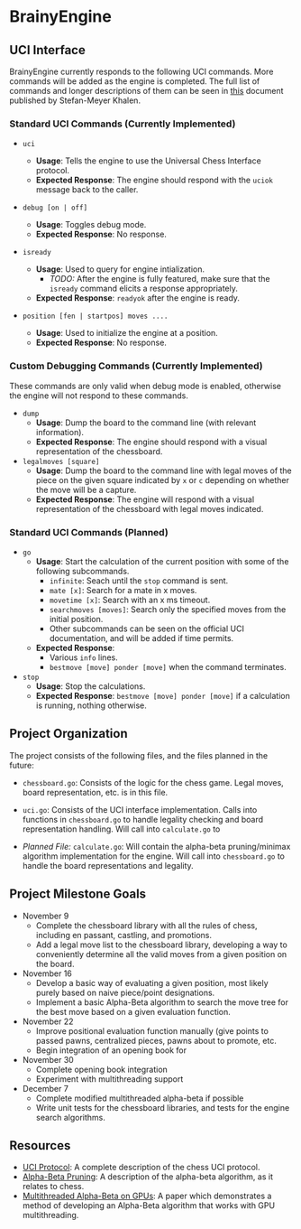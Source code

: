 # BrainyEngine

## UCI Interface
BrainyEngine currently responds to the following UCI commands. More commands will be added as the engine is completed. The full list of commands and longer descriptions of them can be seen in [this](http://wbec-ridderkerk.nl/html/UCIProtocol.html) document published by Stefan-Meyer Khalen.

### Standard UCI Commands (Currently Implemented)
- `uci`
	- **Usage**: Tells the engine to use the Universal Chess Interface protocol.
	- **Expected Response**: The engine should respond with the `uciok` message back to the caller.

- `debug [on | off]`
	- **Usage**: Toggles debug mode.
	- **Expected Response**: No response.

- `isready`
	- **Usage**: Used to query for engine intialization.
		- *TODO:* After the engine is fully featured, make sure that the `isready` command elicits a response appropriately.
	- **Expected Response**: `readyok` after the engine is ready.

- `position [fen | startpos] moves ....`
	- **Usage**: Used to initialize the engine at a position.
	- **Expected Response**: No response.

### Custom Debugging Commands (Currently Implemented)
These commands are only valid when debug mode is enabled, otherwise the engine will not respond to these commands.

- `dump`
	- **Usage**: Dump the board to the command line (with relevant information).
	- **Expected Response**: The engine should respond with a visual representation of the chessboard.
- `legalmoves [square]`
 	- **Usage**: Dump the board to the command line with legal moves of the piece on the given square indicated by `x` or `c` depending on whether the move will be a capture.
	- **Expected Response**: The engine will respond with a visual representation of the chessboard with legal moves indicated.


### Standard UCI Commands (Planned)
- `go`
	- **Usage**: Start the calculation of the current position with some of the following subcommands.
		- `infinite`: Seach until the `stop` command is sent.
		- `mate [x]`: Search for a mate in x moves.
		- `movetime [x]`: Search with an x ms timeout.
		- `searchmoves [moves]`: Search only the specified moves from the initial position.
		- Other subcommands can be seen on the official UCI documentation, and will be added if time permits.
	- **Expected Response**:
		- Various `info` lines.
		- `bestmove [move] ponder [move]` when the command terminates.
- `stop`
	- **Usage**: Stop the calculations.
	- **Expected Response**: `bestmove [move] ponder [move]` if a calculation is running, nothing otherwise.

## Project Organization
The project consists of the following files, and the files planned in the future:

- `chessboard.go`: Consists of the logic for the chess game. Legal moves, board representation, etc. is in this file.

- `uci.go`: Consists of the UCI interface implementation. Calls into functions in `chessboard.go` to handle legality checking and board representation handling. Will call into `calculate.go` to

- *Planned File:* `calculate.go`: Will contain the alpha-beta pruning/minimax algorithm implementation for the engine. Will call into `chessboard.go` to handle the board representations and legality.

## Project Milestone Goals
- November 9
	- Complete the chessboard library with all the rules of chess, including en passant, castling, and promotions.
	- Add a legal move list to the chessboard library, developing a way to conveniently determine all the valid moves from a given position on the board.
- November 16
	- Develop a basic way of evaluating a given position, most likely purely based on naive piece/point designations.
	- Implement a basic Alpha-Beta algorithm to search the move tree for the best move based on a given evaluation function.
- November 22
	- Improve positional evaluation function manually (give points to passed pawns, centralized pieces, pawns about to promote, etc.
	- Begin integration of an opening book for
- November 30
	- Complete opening book integration
	- Experiment with multithreading support
- December 7
	- Complete modified multithreaded alpha-beta if possible
	- Write unit tests for the chessboard libraries, and tests for the engine search algorithms.

## Resources
- [UCI Protocol](http://wbec-ridderkerk.nl/html/UCIProtocol.html): A complete description of the chess UCI protocol.
- [Alpha-Beta Pruning](https://chessprogramming.wikispaces.com/Alpha-Beta): A description of the alpha-beta algorithm, as it relates to chess.
- [Multithreaded Alpha-Beta on GPUs](https://hrcak.srce.hr/file/114783): A paper which demonstrates a method of developing an Alpha-Beta algorithm that works with GPU multithreading.
